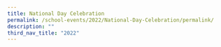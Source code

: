 ```yaml
---
title: National Day Celebration
permalink: /school-events/2022/National-Day-Celebration/permalink/
description: ""
third_nav_title: "2022"
---
```


